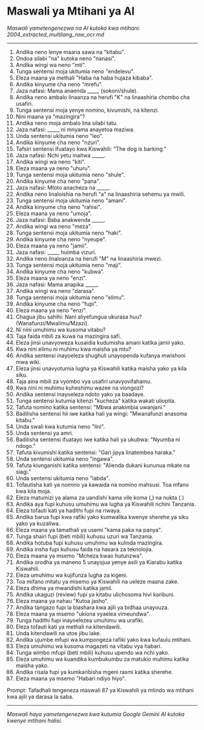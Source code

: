 # Maswali ya Mtihani ya AI
*Maswali yametengenezwa na AI kutoka kwa mtihani: 2004_extracted_multilang_raw_ocr.md*

---

1.  Andika neno lenye maana sawa na "kitabu".
2.  Ondoa silabi "na" kutoka neno "nanasi".
3.  Andika wingi wa neno "mti".
4.  Tunga sentensi moja ukitumia neno "endelevu".
5.  Eleza maana ya methali "Haba na haba hujaza kibaba".
6.  Andika kinyume cha neno "mrefu".
7.  Jaza nafasi: Mama anaenda _____ (sokoni/shule).
8.  Andika neno ambalo linaanza na herufi "K" na linaashiria chombo cha usafiri.
9.  Tunga sentensi moja yenye nomino, kivumishi, na kitenzi.
10. Nini maana ya "mazingira"?
11. Andika neno moja ambalo lina silabi tatu.
12. Jaza nafasi: _____ ni mnyama anayetoa maziwa.
13. Unda sentensi ukitumia neno "leo".
14. Andika kinyume cha neno "nzuri".
15. Tafsiri sentensi ifuatayo kwa Kiswahili: "The dog is barking."
16. Jaza nafasi: Nchi yetu inaitwa _____.
17. Andika wingi wa neno "kiti".
18. Eleza maana ya neno "uhuru".
19. Tunga sentensi moja ukitumia neno "shule".
20. Andika kinyume cha neno "pana".
21. Jaza nafasi: Mtoto anacheza na _____.
22. Andika neno linaloishia na herufi "a" na linaashiria sehemu ya mwili.
23. Tunga sentensi moja ukitumia neno "amani".
24. Andika kinyume cha neno "rahisi".
25. Eleza maana ya neno "umoja".
26. Jaza nafasi: Baba anakwenda _____.
27. Andika wingi wa neno "meza".
28. Tunga sentensi moja ukitumia neno "haki".
29. Andika kinyume cha neno "nyeupe".
30. Eleza maana ya neno "jamii".
31. Jaza nafasi: _____ huimba vizuri.
32. Andika neno linaloanza na herufi "M" na linaashiria mwezi.
33. Tunga sentensi moja ukitumia neno "maji".
34. Andika kinyume cha neno "kubwa".
35. Eleza maana ya neno "enzi".
36. Jaza nafasi: Mama anapika _____.
37. Andika wingi wa neno "darasa".
38. Tunga sentensi moja ukitumia neno "elimu".
39. Andika kinyume cha neno "fupi".
40. Eleza maana ya neno "enzi".
41. Chagua jibu sahihi: Nani aliyefungua ukurasa huu? (Wanafunzi/Mwalimu/Mzazi).
42.  Ni nini umuhimu wa kusoma vitabu?
43.  Taja faida mbili za kuwa na mazingira safi.
44.  Eleza jinsi unavyoweza kusaidia kudumisha amani katika jamii yako.
45.  Kwa nini elimu ni muhimu kwa maisha ya mtu?
46.  Andika sentensi inayoeleza shughuli unayopenda kufanya mwishoni mwa wiki.
47.  Eleza jinsi unavyotumia lugha ya Kiswahili katika maisha yako ya kila siku.
48.  Taja aina mbili za vyombo vya usafiri unavyovifahamu.
49.  Kwa nini ni muhimu kuheshimu wazee na viongozi?
50.  Andika sentensi inayoeleza ndoto yako ya baadaye.
51.  Tunga sentensi kutumia kitenzi "kucheza" katika wakati uliopita.
52.  Tafuta nomino katika sentensi: "Mbwa anakimbia uwanjani."
53.  Badilisha sentensi hii iwe katika hali ya wingi: "Mwanafunzi anasoma kitabu."
54.  Unda swali kwa kutumia neno "lini".
55.  Unda sentensi ya amri.
56.  Badilisha sentensi ifuatayo iwe katika hali ya ukubwa: "Nyumba ni ndogo."
57.  Tafuta kivumishi katika sentensi: "Gari jipya linatembea haraka."
58.  Unda sentensi ukitumia neno "ingawa".
59.  Tafuta kiunganishi katika sentensi: "Alienda dukani kununua mkate na siagi."
60.  Unda sentensi ukitumia neno "labda".
61.  Tofautisha kati ya nomino ya kawaida na nomino mahsusi. Toa mfano kwa kila moja.
62.  Eleza matumizi ya alama za uandishi kama vile koma (,) na nukta (.)
63.  Andika aya fupi kuhusu umuhimu wa lugha ya Kiswahili nchini Tanzania.
64.  Eleza tofauti kati ya hadithi fupi na riwaya.
65.  Andika barua fupi kwa rafiki yako kumwalika kwenye sherehe ya siku yako ya kuzaliwa.
66.  Eleza maana ya tamathali ya usemi "kama paka na panya".
67.  Tunga shairi fupi (beti mbili) kuhusu uzuri wa Tanzania.
68.  Andika hotuba fupi kuhusu umuhimu wa kulinda mazingira.
69.  Andika insha fupi kuhusu faida na hasara za teknolojia.
70.  Eleza maana ya msemo "Mcheza kwao hutunzwa".
71.  Andika orodha ya maneno 5 unayojua yenye asili ya Kiarabu katika Kiswahili.
72.  Eleza umuhimu wa kujifunza lugha za kigeni.
73.  Toa mifano mitatu ya misemo ya Kiswahili na ueleze maana zake.
74.  Eleza dhima ya mwandishi katika jamii.
75.  Andika ukaguzi (review) fupi ya kitabu ulichosoma hivi karibuni.
76.  Eleza maana ya nahau "Kutoa jasho".
77.  Andika tangazo fupi la biashara kwa ajili ya bidhaa unayouza.
78.  Eleza maana ya msemo "ukiona vyaelea vimeundwa".
79.  Tunga hadithi fupi inayoelezea umuhimu wa urafiki.
80.  Eleza tofauti kati ya methali na kitendawili.
81.  Unda kitendawili na utoe jibu lake.
82.  Andika ujumbe mfupi wa kumpongeza rafiki yako kwa kufaulu mtihani.
83.  Eleza umuhimu wa kusoma magazeti na vitabu vya habari.
84.  Tunga wimbo mfupi (beti mbili) kuhusu upendo wa nchi yako.
85.  Eleza umuhimu wa kuandika kumbukumbu za matukio muhimu katika maisha yako.
86.  Andika risala fupi ya kumkaribisha mgeni rasmi katika sherehe.
87.  Eleza maana ya msemo "Habari ndiyo hiyo".

Prompt: Tafadhali tengeneza maswali 87 ya Kiswahili ya mtindo wa mtihani kwa ajili ya darasa la saba.

---
*Maswali haya yametengenezwa kwa kutumia Google Gemini AI kutoka kwenye mtihani halisi.*
